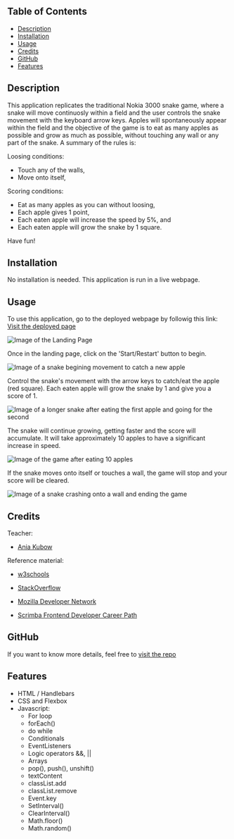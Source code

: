## <Snake>

## Table of Contents

  - [Description](#description)
  - [Installation](#installation)
  - [Usage](#usage)
  - [Credits](#credits)
  - [GitHub](#github)
  - [Features](#features)
  
## Description

This application replicates the traditional Nokia 3000 snake game, where a snake will move continuosly within a field and the user controls the snake movement with the keyboard arrow keys. Apples will spontaneously appear within the field and the objective of the game is to eat as many apples as possible and grow as much as possible, without touching any wall or any part of the snake. A summary of the rules is:
  
  Loosing conditions:
  - Touch any of the walls,
  - Move onto itself,
  
  Scoring conditions:
  - Eat as many apples as you can without loosing,
  - Each apple gives 1 point,
  - Each eaten apple will increase the speed by 5%, and
  - Each eaten apple will grow the snake by 1 square.

Have fun!

## Installation

No installation is needed. This application is run in a live webpage.

## Usage

To use this application, go to the deployed webpage by followig this link: [Visit the deployed page](https://aj-pena.github.io/snake/)

![Image of the Landing Page](./images/1.PNG "Landing Page")

Once in the landing page, click on the 'Start/Restart' button to begin.

![Image of a snake begining movement to catch a new apple](./images/2.PNG "The snake has moved and an apple has appeared")

Control the snake's movement with the arrow keys to catch/eat the apple (red square). Each eaten apple will grow the snake by 1 and give you a score of 1.

![Image of a longer snake after eating the first apple and going for the second](./images/3.PNG "The first apple has been eaten, a second apple has appeared and the score and snake have increased by one")


The snake will continue growing, getting faster and the score will accumulate. It will take approximately 10 apples to have a significant increase in speed.

![Image of the game after eating 10 apples](./images/4.PNG "A longer snake is faster and more difficult to control as it fills more space")


If the snake moves onto itself or touches a wall, the game will stop and your score will be cleared.

![Image of a snake crashing onto a wall and ending the game](./images/5.PNG "If the snake crashes against a wall, the game will end and the score will be cleared")

## Credits

Teacher:
- [Ania Kubow](https://github.com/kubowania)
  
Reference material:
- [w3schools](https://www.w3schools.com/)
- [StackOverflow](https://stackoverflow.com/)
- [Mozilla Developer Network](https://developer.mozilla.org/en-US/)

- [Scrimba Frontend Developer Career Path](https://scrimba.com/learn/frontend)


## GitHub

If you want to know more details, feel free to [visit the repo](https://github.com/aj-pena/snake.git)


## Features

- HTML / Handlebars
- CSS and Flexbox
- Javascript:
  -  For loop
  -  forEach()
  -  do while
  -  Conditionals
  -  EventListeners
  -  Logic operators &&, ||
  -  Arrays
  -  pop(), push(), unshift()
  -  textContent
  -  classList.add
  -  classList.remove
  -  Event.key
  -  SetInterval()
  -  ClearInterval()
  -  Math.floor()
  -  Math.random()

  
